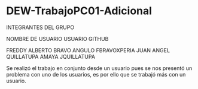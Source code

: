 DEW-TrabajoPC01-Adicional
=========================

INTEGRANTES DEL GRUPO


NOMBRE DE USUARIO               USUARIO GITHUB

FREDDY ALBERTO BRAVO ANGULO     FBRAVOXPERIA
JUAN ANGEL QUILLATUPA AMAYA 	JQUILLATUPA


Se realizó el trabajo en conjunto desde un usuario pues se nos presentó un problema con uno de los usuarios, es por ello que se trabajó más con un usuario.